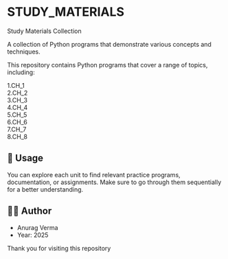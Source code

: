 # STUDY_MATERIALS


Study Materials Collection

A collection of Python programs that demonstrate various concepts and techniques.

This repository contains Python programs that cover a range of topics, including:

1.CH_1<br>
2.CH_2<br>
3.CH_3<br>
4.CH_4<br>
5.CH_5<br>
6.CH_6<br>
7.CH_7<br>
8.CH_8<br>


## 📌 Usage

You can explore each unit to find relevant practice programs, documentation, or assignments. Make sure to go through them sequentially for a better understanding.


## 🧑‍💻 Author
  - Anurag Verma 
  - Year: 2025 

Thank you for visiting this repository
